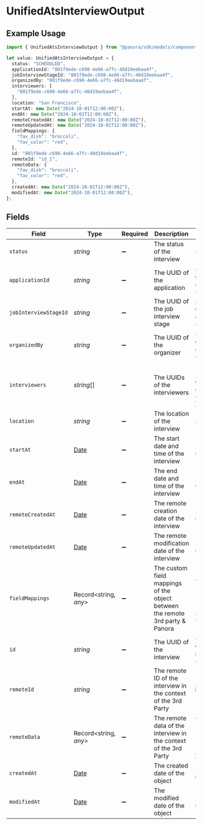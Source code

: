 # UnifiedAtsInterviewOutput

## Example Usage

```typescript
import { UnifiedAtsInterviewOutput } from "@panora/sdk/models/components";

let value: UnifiedAtsInterviewOutput = {
  status: "SCHEDULED",
  applicationId: "801f9ede-c698-4e66-a7fc-48d19eebaa4f",
  jobInterviewStageId: "801f9ede-c698-4e66-a7fc-48d19eebaa4f",
  organizedBy: "801f9ede-c698-4e66-a7fc-48d19eebaa4f",
  interviewers: [
    "801f9ede-c698-4e66-a7fc-48d19eebaa4f",
  ],
  location: "San Francisco",
  startAt: new Date("2024-10-01T12:00:00Z"),
  endAt: new Date("2024-10-01T12:00:00Z"),
  remoteCreatedAt: new Date("2024-10-01T12:00:00Z"),
  remoteUpdatedAt: new Date("2024-10-01T12:00:00Z"),
  fieldMappings: {
    "fav_dish": "broccoli",
    "fav_color": "red",
  },
  id: "801f9ede-c698-4e66-a7fc-48d19eebaa4f",
  remoteId: "id_1",
  remoteData: {
    "fav_dish": "broccoli",
    "fav_color": "red",
  },
  createdAt: new Date("2024-10-01T12:00:00Z"),
  modifiedAt: new Date("2024-10-01T12:00:00Z"),
};
```

## Fields

| Field                                                                                         | Type                                                                                          | Required                                                                                      | Description                                                                                   | Example                                                                                       |
| --------------------------------------------------------------------------------------------- | --------------------------------------------------------------------------------------------- | --------------------------------------------------------------------------------------------- | --------------------------------------------------------------------------------------------- | --------------------------------------------------------------------------------------------- |
| `status`                                                                                      | *string*                                                                                      | :heavy_minus_sign:                                                                            | The status of the interview                                                                   | SCHEDULED                                                                                     |
| `applicationId`                                                                               | *string*                                                                                      | :heavy_minus_sign:                                                                            | The UUID of the application                                                                   | 801f9ede-c698-4e66-a7fc-48d19eebaa4f                                                          |
| `jobInterviewStageId`                                                                         | *string*                                                                                      | :heavy_minus_sign:                                                                            | The UUID of the job interview stage                                                           | 801f9ede-c698-4e66-a7fc-48d19eebaa4f                                                          |
| `organizedBy`                                                                                 | *string*                                                                                      | :heavy_minus_sign:                                                                            | The UUID of the organizer                                                                     | 801f9ede-c698-4e66-a7fc-48d19eebaa4f                                                          |
| `interviewers`                                                                                | *string*[]                                                                                    | :heavy_minus_sign:                                                                            | The UUIDs of the interviewers                                                                 | [<br/>"801f9ede-c698-4e66-a7fc-48d19eebaa4f"<br/>]                                            |
| `location`                                                                                    | *string*                                                                                      | :heavy_minus_sign:                                                                            | The location of the interview                                                                 | San Francisco                                                                                 |
| `startAt`                                                                                     | [Date](https://developer.mozilla.org/en-US/docs/Web/JavaScript/Reference/Global_Objects/Date) | :heavy_minus_sign:                                                                            | The start date and time of the interview                                                      | 2024-10-01T12:00:00Z                                                                          |
| `endAt`                                                                                       | [Date](https://developer.mozilla.org/en-US/docs/Web/JavaScript/Reference/Global_Objects/Date) | :heavy_minus_sign:                                                                            | The end date and time of the interview                                                        | 2024-10-01T12:00:00Z                                                                          |
| `remoteCreatedAt`                                                                             | [Date](https://developer.mozilla.org/en-US/docs/Web/JavaScript/Reference/Global_Objects/Date) | :heavy_minus_sign:                                                                            | The remote creation date of the interview                                                     | 2024-10-01T12:00:00Z                                                                          |
| `remoteUpdatedAt`                                                                             | [Date](https://developer.mozilla.org/en-US/docs/Web/JavaScript/Reference/Global_Objects/Date) | :heavy_minus_sign:                                                                            | The remote modification date of the interview                                                 | 2024-10-01T12:00:00Z                                                                          |
| `fieldMappings`                                                                               | Record<string, *any*>                                                                         | :heavy_minus_sign:                                                                            | The custom field mappings of the object between the remote 3rd party & Panora                 | {<br/>"fav_dish": "broccoli",<br/>"fav_color": "red"<br/>}                                    |
| `id`                                                                                          | *string*                                                                                      | :heavy_minus_sign:                                                                            | The UUID of the interview                                                                     | 801f9ede-c698-4e66-a7fc-48d19eebaa4f                                                          |
| `remoteId`                                                                                    | *string*                                                                                      | :heavy_minus_sign:                                                                            | The remote ID of the interview in the context of the 3rd Party                                | id_1                                                                                          |
| `remoteData`                                                                                  | Record<string, *any*>                                                                         | :heavy_minus_sign:                                                                            | The remote data of the interview in the context of the 3rd Party                              | {<br/>"fav_dish": "broccoli",<br/>"fav_color": "red"<br/>}                                    |
| `createdAt`                                                                                   | [Date](https://developer.mozilla.org/en-US/docs/Web/JavaScript/Reference/Global_Objects/Date) | :heavy_minus_sign:                                                                            | The created date of the object                                                                | 2024-10-01T12:00:00Z                                                                          |
| `modifiedAt`                                                                                  | [Date](https://developer.mozilla.org/en-US/docs/Web/JavaScript/Reference/Global_Objects/Date) | :heavy_minus_sign:                                                                            | The modified date of the object                                                               | 2024-10-01T12:00:00Z                                                                          |
